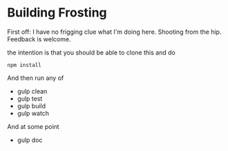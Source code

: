 # Building Frosting

First off: I have no frigging clue what I'm doing here. Shooting from the hip. Feedback is welcome. 


the intention is that you should be able to clone this and do 

	npm install

And then run any of 

* gulp clean
* gulp test
* gulp build
* gulp watch 

And at some point 
* gulp doc
	
